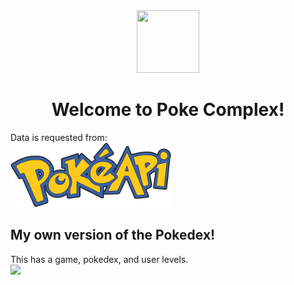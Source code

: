 
<div align="center">
  <img src="https://raw.githubusercontent.com/PokeAPI/sprites/master/sprites/pokemon/25.png" width="100" height="100"/>
 </div>
<h1 align="center">Welcome to Poke Complex! </h1>
  <div>
   Data is requested from: 
  </div>
  <img src="https://raw.githubusercontent.com/PokeAPI/media/master/logo/pokeapi_256.png"/>
  
<h2>My own version of the Pokedex!</h2>
  <div>
    <span>This has a game, pokedex, and user levels.</span>
  </div>
  <img src="/images/pokebackgrounds.png"/>
  
  
  


